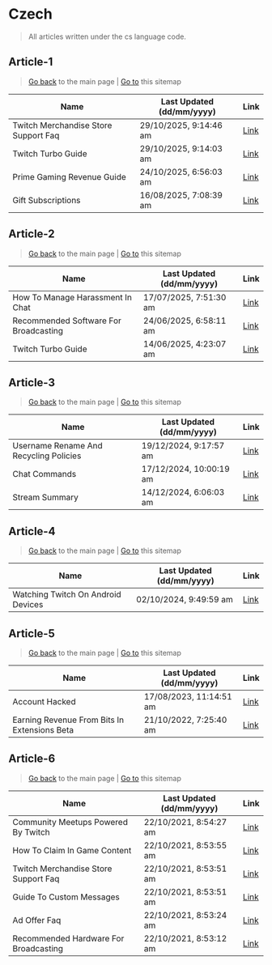 # Czech
> All articles written under the cs language code. 

## Article-1
> [Go back](../README.md) to the main page | [Go to](https://help.twitch.tv/s/sitemap-topicarticle-1.xml) this sitemap

| Name                                 | Last Updated (dd/mm/yyyy) | Link                                                                                       |
|--------------------------------------|---------------------------|--------------------------------------------------------------------------------------------|
| Twitch Merchandise Store Support Faq | 29/10/2025, 9:14:46 am    | [Link](https://help.twitch.tv/s/article/twitch-merchandise-store-support-faq?language=cs)  |
| Twitch Turbo Guide                   | 29/10/2025, 9:14:03 am    | [Link](https://help.twitch.tv/s/article/twitch-turbo-guide?language=cs)                    |
| Prime Gaming Revenue Guide           | 24/10/2025, 6:56:03 am    | [Link](https://help.twitch.tv/s/article/prime-gaming-revenue-guide?language=cs)            |
| Gift Subscriptions                   | 16/08/2025, 7:08:39 am    | [Link](https://help.twitch.tv/s/article/gift-subscriptions?language=cs)                    |



## Article-2
> [Go back](../README.md) to the main page | [Go to](https://help.twitch.tv/s/sitemap-topicarticle-2.xml) this sitemap

| Name                                  | Last Updated (dd/mm/yyyy) | Link                                                                                        |
|---------------------------------------|---------------------------|---------------------------------------------------------------------------------------------|
| How To Manage Harassment In Chat      | 17/07/2025, 7:51:30 am    | [Link](https://help.twitch.tv/s/article/how-to-manage-harassment-in-chat?language=cs)       |
| Recommended Software For Broadcasting | 24/06/2025, 6:58:11 am    | [Link](https://help.twitch.tv/s/article/recommended-software-for-broadcasting?language=cs)  |
| Twitch Turbo Guide                    | 14/06/2025, 4:23:07 am    | [Link](https://help.twitch.tv/s/article/twitch-turbo-guide?language=cs)                     |



## Article-3
> [Go back](../README.md) to the main page | [Go to](https://help.twitch.tv/s/sitemap-topicarticle-3.xml) this sitemap

| Name                                   | Last Updated (dd/mm/yyyy) | Link                                                                                         |
|----------------------------------------|---------------------------|----------------------------------------------------------------------------------------------|
| Username Rename And Recycling Policies | 19/12/2024, 9:17:57 am    | [Link](https://help.twitch.tv/s/article/username-rename-and-recycling-policies?language=cs)  |
| Chat Commands                          | 17/12/2024, 10:00:19 am   | [Link](https://help.twitch.tv/s/article/chat-commands?language=cs)                           |
| Stream Summary                         | 14/12/2024, 6:06:03 am    | [Link](https://help.twitch.tv/s/article/stream-summary?language=cs)                          |



## Article-4
> [Go back](../README.md) to the main page | [Go to](https://help.twitch.tv/s/sitemap-topicarticle-4.xml) this sitemap

| Name                               | Last Updated (dd/mm/yyyy) | Link                                                                                     |
|------------------------------------|---------------------------|------------------------------------------------------------------------------------------|
| Watching Twitch On Android Devices | 02/10/2024, 9:49:59 am    | [Link](https://help.twitch.tv/s/article/watching-twitch-on-android-devices?language=cs)  |



## Article-5
> [Go back](../README.md) to the main page | [Go to](https://help.twitch.tv/s/sitemap-topicarticle-5.xml) this sitemap

| Name                                         | Last Updated (dd/mm/yyyy) | Link                                                                                               |
|----------------------------------------------|---------------------------|----------------------------------------------------------------------------------------------------|
| Account Hacked                               | 17/08/2023, 11:14:51 am   | [Link](https://help.twitch.tv/s/article/account-hacked?language=cs)                                |
| Earning Revenue From Bits In Extensions Beta | 21/10/2022, 7:25:40 am    | [Link](https://help.twitch.tv/s/article/earning-revenue-from-bits-in-extensions-beta?language=cs)  |



## Article-6
> [Go back](../README.md) to the main page | [Go to](https://help.twitch.tv/s/sitemap-topicarticle-6.xml) this sitemap

| Name                                  | Last Updated (dd/mm/yyyy) | Link                                                                                        |
|---------------------------------------|---------------------------|---------------------------------------------------------------------------------------------|
| Community Meetups Powered By Twitch   | 22/10/2021, 8:54:27 am    | [Link](https://help.twitch.tv/s/article/community-meetups-powered-by-twitch?language=cs)    |
| How To Claim In Game Content          | 22/10/2021, 8:53:55 am    | [Link](https://help.twitch.tv/s/article/how-to-claim-in-game-content?language=cs)           |
| Twitch Merchandise Store Support Faq  | 22/10/2021, 8:53:51 am    | [Link](https://help.twitch.tv/s/article/twitch-merchandise-store-support-faq?language=cs)   |
| Guide To Custom Messages              | 22/10/2021, 8:53:51 am    | [Link](https://help.twitch.tv/s/article/guide-to-custom-messages?language=cs)               |
| Ad Offer Faq                          | 22/10/2021, 8:53:24 am    | [Link](https://help.twitch.tv/s/article/ad-offer-faq?language=cs)                           |
| Recommended Hardware For Broadcasting | 22/10/2021, 8:53:12 am    | [Link](https://help.twitch.tv/s/article/recommended-hardware-for-broadcasting?language=cs)  |



